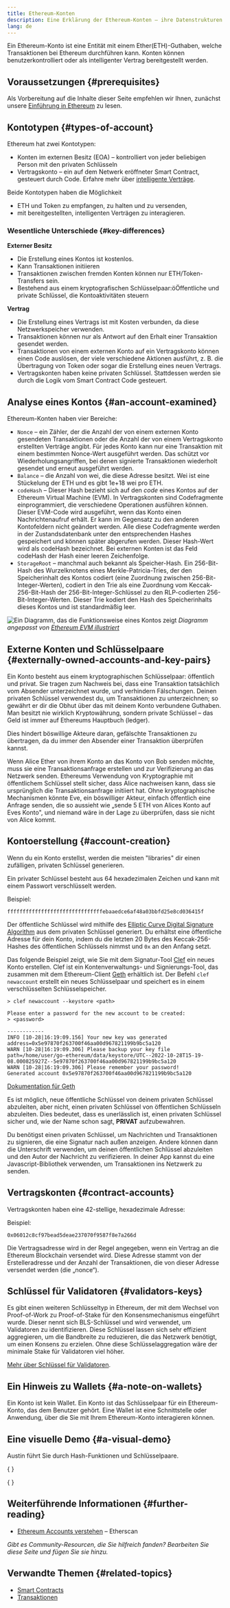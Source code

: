 ```yaml
---
title: Ethereum-Konten
description: Eine Erklärung der Ethereum-Konten – ihre Datenstrukturen und ihre Beziehung zur Schlüsselpaar-Kryptografie.
lang: de
---
```


Ein Ethereum-Konto ist eine Entität mit einem Ether(ETH)-Guthaben, welche Transaktionen bei Ethereum durchführen kann. Konten können benutzerkontrolliert oder als intelligenter Vertrag bereitgestellt werden.

## Voraussetzungen {#prerequisites}

Als Vorbereitung auf die Inhalte dieser Seite empfehlen wir Ihnen, zunächst unsere [Einführung in Ethereum](/developers/docs/intro-to-ethereum/) zu lesen.

## Kontotypen {#types-of-account}

Ethereum hat zwei Kontotypen:

- Konten im externen Besitz (EOA) – kontrolliert von jeder beliebigen Person mit den privaten Schlüsseln
- Vertragskonto – ein auf dem Netwerk eröffneter Smart Contract, gesteuert durch Code. Erfahre mehr über [intelligente Verträge](/developers/docs/smart-contracts/).

Beide Kontotypen haben die Möglichkeit

- ETH und Token zu empfangen, zu halten und zu versenden,
- mit bereitgestellten, intelligenten Verträgen zu interagieren.

### Wesentliche Unterschiede {#key-differences}

**Externer Besitz**

- Die Erstellung eines Kontos ist kostenlos.
- Kann Transaktionen initiieren
- Transaktionen zwischen fremden Konten können nur ETH/Token-Transfers sein.
- Bestehend aus einem kryptografischen Schlüsselpaar:öÖffentliche und private Schlüssel, die Kontoaktivitäten steuern

**Vertrag**

- Die Erstellung eines Vertrags ist mit Kosten verbunden, da diese Netzwerkspeicher verwenden.
- Transaktionen können nur als Antwort auf den Erhalt einer Transaktion gesendet werden.
- Transaktionen von einem externen Konto auf ein Vertragskonto können einen Code auslösen, der viele verschiedene Aktionen ausführt, z. B. die Übertragung von Token oder sogar die Erstellung eines neuen Vertrags.
- Vertragskonten haben keine privaten Schlüssel. Stattdessen werden sie durch die Logik vom Smart Contract Code gesteuert.

## Analyse eines Kontos {#an-account-examined}

Ethereum-Konten haben vier Bereiche:

- `Nonce` – ein Zähler, der die Anzahl der von einem externen Konto gesendeten Transaktionen oder die Anzahl der von einem Vertragskonto erstellten Verträge angibt. Für jedes Konto kann nur eine Transaktion mit einem bestimmten Nonce-Wert ausgeführt werden. Das schützt vor Wiederholungsangriffen, bei denen signierte Transaktionen wiederholt gesendet und erneut ausgeführt werden.
- `Balance` – die Anzahl von wei, die diese Adresse besitzt. Wei ist eine Stückelung der ETH und es gibt 1e+18 wei pro ETH.
- `codeHash` – Dieser Hash bezieht sich auf den _code_ eines Kontos auf der Ethereum Virtual Machine (EVM). In Vertragskonten sind Codefragmente einprogrammiert, die verschiedene Operationen ausführen können. Dieser EVM-Code wird ausgeführt, wenn das Konto einen Nachrichtenaufruf erhält. Er kann im Gegensatz zu den anderen Kontofeldern nicht geändert werden. Alle diese Codefragmente werden in der Zustandsdatenbank unter den entsprechenden Hashes gespeichert und können später abgerufen werden. Dieser Hash-Wert wird als codeHash bezeichnet. Bei externen Konten ist das Feld codeHash der Hash einer leeren Zeichenfolge.
- `StorageRoot` – manchmal auch bekannt als Speicher-Hash. Ein 256-Bit-Hash des Wurzelknotens eines Merkle-Patricia-Tries, der den Speicherinhalt des Kontos codiert (eine Zuordnung zwischen 256-Bit-Integer-Werten), codiert in den Trie als eine Zuordnung vom Keccak-256-Bit-Hash der 256-Bit-Integer-Schlüssel zu den RLP-codierten 256-Bit-Integer-Werten. Dieser Trie kodiert den Hash des Speicherinhalts dieses Kontos und ist standardmäßig leer.

![Ein Diagramm, das die Funktionsweise eines Kontos zeigt](./accounts.png) _Diagramm angepasst von [Ethereum EVM illustriert](https://takenobu-hs.github.io/downloads/ethereum_evm_illustrated.pdf)_

## Externe Konten und Schlüsselpaare {#externally-owned-accounts-and-key-pairs}

Ein Konto besteht aus einem kryptographischen Schlüsselpaar: öffentlich und privat. Sie tragen zum Nachweis bei, dass eine Transaktion tatsächlich vom Absender unterzeichnet wurde, und verhindern Fälschungen. Deinen privaten Schlüssel verwendest du, um Transaktionen zu unterzeichnen; so gewährt er dir die Obhut über das mit deinem Konto verbundene Guthaben. Man besitzt nie wirklich Kryptowährung, sondern private Schlüssel – das Geld ist immer auf Ethereums Hauptbuch (ledger).

Dies hindert böswillige Akteure daran, gefälschte Transaktionen zu übertragen, da du immer den Absender einer Transaktion überprüfen kannst.

Wenn Alice Ether von ihrem Konto an das Konto von Bob senden möchte, muss sie eine Transaktionsanfrage erstellen und zur Verifizierung an das Netzwerk senden. Ethereums Verwendung von Kryptographie mit öffentlichem Schlüssel stellt sicher, dass Alice nachweisen kann, dass sie ursprünglich die Transaktionsanfrage initiiert hat. Ohne kryptographische Mechanismen könnte Eve, ein böswilliger Akteur, einfach öffentlich eine Anfrage senden, die so aussieht wie „sende 5 ETH von Alices Konto auf Eves Konto", und niemand wäre in der Lage zu überprüfen, dass sie nicht von Alice kommt.

## Kontoerstellung {#account-creation}

Wenn du ein Konto erstellst, werden die meisten "libraries" dir einen zufälligen, privaten Schlüssel generieren.

Ein privater Schlüssel besteht aus 64 hexadezimalen Zeichen und kann mit einem Passwort verschlüsselt werden.

Beispiel:

`fffffffffffffffffffffffffffffffebaaedce6af48a03bbfd25e8cd036415f`

Der öffentliche Schlüssel wird mithilfe des [Elliptic Curve Digital Signature Algorithm](https://wikipedia.org/wiki/Elliptic_Curve_Digital_Signature_Algorithm) aus dem privaten Schlüssel generiert. Du erhältst eine öffentliche Adresse für dein Konto, indem du die letzten 20 Bytes des Keccak-256-Hashes des öffentlichen Schlüssels nimmst und `0x` an den Anfang setzt.

Das folgende Beispiel zeigt, wie Sie mit dem Signatur-Tool [Clef](https://geth.ethereum.org/docs/tools/clef/introduction) ein neues Konto erstellen. Clef ist ein Kontenverwaltungs- und Signierungs-Tool, das zusammen mit dem Ethereum-Client [Geth](https://geth.ethereum.org) erhältlich ist. Der Befehl `clef newaccount` erstellt ein neues Schlüsselpaar und speichert es in einem verschlüsselten Schlüsselspeicher.

```
> clef newaccount --keystore <path>

Please enter a password for the new account to be created:
> <password>

------------
INFO [10-28|16:19:09.156] Your new key was generated       address=0x5e97870f263700f46aa00d967821199b9bc5a120
WARN [10-28|16:19:09.306] Please backup your key file      path=/home/user/go-ethereum/data/keystore/UTC--2022-10-28T15-19-08.000825927Z--5e97870f263700f46aa00d967821199b9bc5a120
WARN [10-28|16:19:09.306] Please remember your password!
Generated account 0x5e97870f263700f46aa00d967821199b9bc5a120
```

[Dokumentation für Geth](https://geth.ethereum.org/docs)

Es ist möglich, neue öffentliche Schlüssel von deinem privaten Schlüssel abzuleiten, aber nicht, einen privaten Schlüssel von öffentlichen Schlüsseln abzuleiten. Dies bedeutet, dass es unerlässlich ist, einen privaten Schlüssel sicher und, wie der Name schon sagt, **PRIVAT** aufzubewahren.

Du benötigst einen privaten Schlüssel, um Nachrichten und Transaktionen zu signieren, die eine Signatur nach außen anzeigen. Andere können dann die Unterschrift verwenden, um deinen öffentlichen Schlüssel abzuleiten und den Autor der Nachricht zu verifizieren. In deiner App kannst du eine Javascript-Bibliothek verwenden, um Transaktionen ins Netzwerk zu senden.

## Vertragskonten {#contract-accounts}

Vertragskonten haben eine 42-stellige, hexadezimale Adresse:

Beispiel:

`0x06012c8cf97bead5deae237070f9587f8e7a266d`

Die Vertragsadresse wird in der Regel angegeben, wenn ein Vertrag an die Ethereum Blockchain versendet wird. Diese Adresse stammt von der Erstelleradresse und der Anzahl der Transaktionen, die von dieser Adresse versendet werden (die „nonce“).

## Schlüssel für Validatoren {#validators-keys}

Es gibt einen weiteren Schlüsseltyp in Ethereum, der mit dem Wechsel von Proof-of-Work zu Proof-of-Stake für den Konsensmechanismus eingeführt wurde. Dieser nennt sich BLS-Schlüssel und wird verwendet, um Validatoren zu identifizieren. Diese Schlüssel lassen sich sehr effizient aggregieren, um die Bandbreite zu reduzieren, die das Netzwerk benötigt, um einen Konsens zu erzielen. Ohne diese Schlüsselaggregation wäre der minimale Stake für Validatoren viel höher.

[Mehr über Schlüssel für Validatoren](/developers/docs/consensus-mechanisms/pos/keys/).

## Ein Hinweis zu Wallets {#a-note-on-wallets}

Ein Konto ist kein Wallet. Ein Konto ist das Schlüsselpaar für ein Ethereum-Konto, das dem Benutzer gehört. Eine Wallet ist eine Schnittstelle oder Anwendung, über die Sie mit Ihrem Ethereum-Konto interagieren können.

## Eine visuelle Demo {#a-visual-demo}

Austin führt Sie durch Hash-Funktionen und Schlüsselpaare.

{
<YouTube id="QJ010l-pBpE" />
}

{
<YouTube id="9LtBDy67Tho" />
}

## Weiterführende Informationen {#further-reading}

- [Ethereum Accounts verstehen](https://info.etherscan.com/understanding-ethereum-accounts/) – Etherscan

_Gibt es Community-Resourcen, die Sie hilfreich fanden? Bearbeiten Sie diese Seite und fügen Sie sie hinzu._

## Verwandte Themen {#related-topics}

- [Smart Contracts](/developers/docs/smart-contracts/)
- [Transaktionen](/developers/docs/transactions/)
